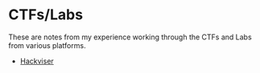# CTFs/Labs

These are notes from my experience working through the CTFs and Labs from various platforms.

* [Hackviser](Hackviser)
